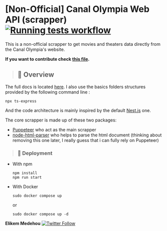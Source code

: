 # [Non-Official] Canal Olympia Web API (scrapper) [![Running tests workflow](https://github.com/NemesisX1/canal_olympia_scrapping_api/actions/workflows/main.yml/badge.svg)](https://github.com/NemesisX1/canal_olympia_scrapping_api/actions/workflows/main.yml)

This is a non-official scrapper to get movies and theaters data directly from the Canal Olympia's website.

**If you want to contribute check [this file](CONTRIBUTING.md).**


> ## 👀 Overview

The full docs is located [here](https://canalolympascrappingapi-production.up.railway.app/docs).
I also use the basics folders structures provided by the following command line :

```
npx ts-express
```

And the code architecture is mainly inspired by the default [Nest.js](https://nestjs.com/) one.

The core scrapper is made up of these two packages:

- [Puppeteer](https://pptr.dev/) who act as the main scrapper
- [node-html-parser](https://www.npmjs.com/package/node-html-parser) who helps to parse the html document (thinking about removing this one later, I really guess that i can fully rely on Puppeteer)

> ### 🚀 Deployment

- With npm

  ```shell
  npm install
  npm run start
  ```
- With Docker

  ```
  sudo docker compose up
  ```

  or

  ```
  sudo docker compose up -d
  ```

**Elikem Medehou** [![Twitter Follow](https://img.shields.io/twitter/follow/juniormedehou_?label=Follow&style=social)](https://twitter.com/juniormedehou_)
